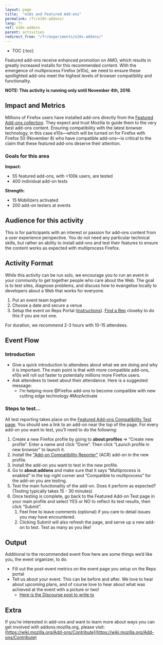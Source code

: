 ```yaml
---
layout: page
title:  "e10s and Featured Add-ons"
permalink: /fr/e10s-addons/
lang: fr
ref: e10s-addons
parent: activities
redirect_from: "/fr/experiments/e10s-addons/"
---
```


* TOC
{:toc}

Featured add-ons receive enhanced promotion on AMO, which results in greatly increased installs for this recommended content. With the emergence of multiprocess Firefox (e10s), we need to ensure these spotlighted add-ons meet the highest levels of browser compatibility and functionality.

__NOTE: This activity is running only until November 4th, 2016__.

## Impact and Metrics

Millions of Firefox users have installed add-ons directly from the [Featured Add-ons collection](https://addons.mozilla.org/firefox/extensions/?sort=featured). They expect and trust Mozilla to guide them to the very best add-ons content. Ensuring compatibility with the latest browser technology, in this case e10s—which will be turned on for Firefox with Firefox 50 (November 8) who have compatible add-ons—is critical to the claim that these featured add-ons deserve their attention.

### Goals for this area

__Impact:__

* 55 featured add-ons, with <100k users, are tested
* 400 individual add-on tests

__Strength:__

* 15 Mobilizers activated
* 200 add-on testers at events

## Audience for this activity

This is for participants with an interest or passion for add-ons content from a user experience perspective. You do not need any particular technical skills, but rather an ability to install add-ons and test their features to ensure the content works as expected with multiprocess Firefox.

## Activity Format

While this activity can be run solo, we encourage you to run an event in your community to get together people who care about the Web. The goal is to test sites, diagnose problems, and discuss how to evangelise locally to developers about a Web that works for everyone.

1. Put an event team together
2. Choose a date and secure a venue
3. Setup the event on Reps Portal ([instructions](https://wiki.mozilla.org/ReMo/SOPs/Event_hosting)). [Find a Rep](https://reps.mozilla.org/people/) closeby to do this if you are not one.

For duration, we recommend 2-3 hours with 10-15 attendees.

## Event Flow

### Introduction

* Give a quick introduction to attendees about what we are doing and why it is important. The main point is that with more compatible add-ons, e10s will roll out faster to potentially millions more Firefox users.
* Ask attendees to tweet about their attendance. Here is a suggested message:
    * I’m helping more @Firefox add-ons to become compatible with new cutting edge technology <link of this page> #MozActivate

### Steps to test...

All test reporting takes place on the [Featured Add-ons Compatibility Test page](https://featured-addons-test.herokuapp.com/). You should see a link to an add-on near the top of the page. For every add-on you want to test, you’ll need to do the following:

1. Create a new Firefox profile by going to __about:profiles__ => “Create new profile”. Enter a name and click “Done”. Then click “Launch profile in new browser” to launch it.
2. Install the ["Add-on Compatibility Reporter"](https://addons.mozilla.org/addon/add-on-compatibility-reporter?src=external-activatee10s1) (ACR) add-on in the new profile.
3. Install the add-on you want to test in the new profile.
4. Go to __about:addons__ and make sure that it says “Multiprocess is enabled” in the top right corner and “Compatible to multiprocess” for the add-on you are testing.
5. Test the main functionality of the add-on. Does it perform as expected? (Testing typically takes 15 - 30 minutes)
6. Once testing is complete, go back to the Featured Add-on Test page in your main profile and select YES or NO to reflect its test results, then click “Submit”.
    1. Feel free to leave comments (optional) if you care to detail issues you may have encountered.
    2. Clicking Submit will also refresh the page, and serve up a new add-on to test. Test as many as you like!

## Output

Additional to the recommended event flow here are some things we’d like you, the event organizer, to do.

* Fill out the post-event metrics on the event page you setup on the Reps portal
* Tell us about your event. This can be before and after. We love to hear about upcoming plans, and of course love to hear about what was achieved at the event with a picture or two!
    * [Here is the Discourse post to write to](https://discourse.mozilla-community.org/t/activate-mozilla-e10s-compatibility-and-featured-add-ons/11193)

## Extra

If you’re interested in add-ons and want to learn more about ways you can get involved with addons.mozilla.org, please visit: [https://wiki.mozilla.org/Add-ons/Contribute](https://wiki.mozilla.org/Add-ons/Contribute)
